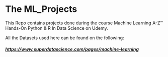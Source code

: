 # The ML_Projects
This Repo contains projects done during the course Machine Learning A-Z™ Hands-On Python & R In Data Science on Udemy.

All the Datasets used here can be found on the following:
##### https://www.superdatascience.com/pages/machine-learning
